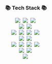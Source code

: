 <h3 align="center">📚 Tech Stack 📚</h3>

<p align="center">
  <img src="https://img.shields.io/badge/python-3776AB?style=for-the-badge&logo=python&logoColor=white"></a>&nbsp
  <img src="https://img.shields.io/badge/javascript-F7DF1E?style=for-the-badge&logo=javascript&logoColor=white"></a>&nbsp
  <img src="https://img.shields.io/badge/typescript-3178C6?style=for-the-badge&logo=typescript&logoColor=white"></a>&nbsp
  <br/>
  <img src="https://img.shields.io/badge/vue.js-4FC08D?style=for-the-badge&logo=vue.js&logoColor=white"></a>&nbsp
  <img src="https://img.shields.io/badge/tailwindcss-06B6D4?style=for-the-badge&logo=tailwindcss&logoColor=white"></a>&nbsp
  <br/>
  <img src="https://img.shields.io/badge/node.js-339933?style=for-the-badge&logo=node.js&logoColor=white"></a>&nbsp
  <img src="https://img.shields.io/badge/express.js-000000?style=for-the-badge&logo=express&logoColor=white"></a>&nbsp
  <img src="https://img.shields.io/badge/flask-000000?style=for-the-badge&logo=flask&logoColor=white"></a>&nbsp
  <img src="https://img.shields.io/badge/selenium-43B02A?style=for-the-badge&logo=selenium&logoColor=white"></a>&nbsp
  <br/>
  <img src="https://img.shields.io/badge/firebase-FFCA28?style=for-the-badge&logo=firebase&logoColor=white"></a>&nbsp
  <img src="https://img.shields.io/badge/mysql-4479A1?style=for-the-badge&logo=mysql&logoColor=white"></a>&nbsp
  <br/>
  <img src="https://img.shields.io/badge/docker-2496ED?style=for-the-badge&logo=docker&logoColor=white"></a>&nbsp
  <img src="https://img.shields.io/badge/kubernetes-2496ED?style=for-the-badge&logo=kubernetes&logoColor=white"></a>&nbsp
  <img src="https://img.shields.io/badge/prometheus-E6522C?style=for-the-badge&logo=prometheus&logoColor=white"></a>&nbsp
  <img src="https://img.shields.io/badge/grafana-F46800?style=for-the-badge&logo=grafana&logoColor=white"></a>&nbsp
  <br/>
  <img src="https://img.shields.io/badge/pytorch-EE4C2C?style=for-the-badge&logo=pytorch&logoColor=white"></a>&nbsp
<!--   <img src="https://img.shields.io/badge/scikitlearn-F7931E?style=for-the-badge&logo=scikitlearn&logoColor=white"></a>&nbsp -->
  <img src="https://img.shields.io/badge/triton-00BFFF?style=for-the-badge&logo=openai&logoColor=white"></a>&nbsp
  <br/>
  <img src="https://img.shields.io/badge/googlecloud-4285F4?style=for-the-badge&logo=google-cloud&logoColor=white"></a>&nbsp
<p/>
